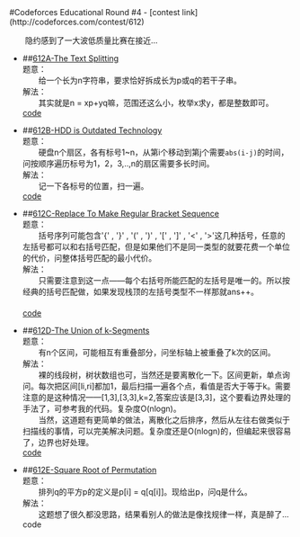 <section>
#Codeforces Educational Round #4
- [contest link](http://codeforces.com/contest/612)  
  

　　隐约感到了一大波低质量比赛在接近...  

- ##[612A-The Text Splitting](http://codeforces.com/contest/612/problem/A)  
题意：  
　　给一个长为n字符串，要求恰好拆成长为p或q的若干子串。 　　  
解法：  
　　其实就是n = xp+yq嘛，范围还这么小，枚举x求y，都是整数即可。　　
  　　  
  [code](https://github.com/zhyack/Codeforces/blob/master/612_Educational%20Round%234/612A.cpp)  

- ##[612B-HDD is Outdated Technology](http://codeforces.com/contest/612/problem/B)  
题意：  
　　硬盘n个扇区，各有标号1~n，从第i个移动到第j个需要`abs(i-j)`的时间，问按顺序遍历标号为1，2，3,..,n的扇区需要多长时间。　  
解法：  
　　记一下各标号的位置，扫一遍。  　　
  　　  
  [code](https://github.com/zhyack/Codeforces/blob/master/612_Educational%20Round%234/612B.cpp)  

- ##[612C-Replace To Make Regular Bracket Sequence](http://codeforces.com/contest/612/problem/C)  
题意：  
　　括号序列可能包含'{' , '}' , '(' , ')' , '[' , ']' , '<' , '>'这几种括号，任意的左括号都可以和右括号匹配，但是如果他们不是同一类型的就要花费一个单位的代价，问整体括号匹配的最小代价。　  
解法：  
　　只需要注意到这一点——每个右括号所能匹配的左括号是唯一的。所以按经典的括号匹配做，如果发现栈顶的左括号类型不一样那就ans++。 　　
  　　  
  [code](https://github.com/zhyack/Codeforces/blob/master/612_Educational%20Round%234/612C.cpp)  

- ##[612D-The Union of k-Segments](http://codeforces.com/contest/612/problem/D)  
题意：  
　　有n个区间，可能相互有重叠部分，问坐标轴上被重叠了k次的区间。　  
解法：  
　　裸的线段树，树状数组也可，当然还是要离散化一下。区间更新，单点询问。每次把区间[li,ri]都加1，最后扫描一遍各个点，看值是否大于等于k。需要注意的是这种情况——[1,3],[3,3],k=2,答案应该是[3,3]，这个要看边界处理的手法了，可参考我的代码。复杂度O(nlogn)。  
　　当然，这道题有更简单的做法，离散化之后排序，然后从左往右做类似于扫描线的事情，可以完美解决问题。复杂度还是O(nlogn)的，但编起来很容易了，边界也好处理。
  　　  
  [code](https://github.com/zhyack/Codeforces/blob/master/612_Educational%20Round%234/612D.cpp)  

- ##[612E-Square Root of Permutation](http://codeforces.com/contest/612/problem/E)  
题意：  
　　排列q的平方p的定义是p[i] = q[q[i]]。现给出p，问q是什么。    
解法：  
　　这题想了很久都没思路，结果看别人的做法是像找规律一样，真是醉了...
code  
</section>